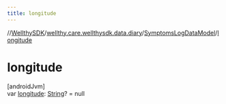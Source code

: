 ```yaml
---
title: longitude
---
```

//[WellthySDK](../../../index.html)/[wellthy.care.wellthysdk.data.diary](../index.html)/[SymptomsLogDataModel](index.html)/[longitude](longitude.html)



# longitude



[androidJvm]\
var [longitude](longitude.html): [String](https://kotlinlang.org/api/latest/jvm/stdlib/kotlin/-string/index.html)? = null




